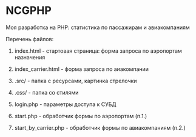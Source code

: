 # NCGPHP
Моя разработка на РНР: статистика по пассажирам и авиакомпаниям

Перечень файлов:

1. index.html - стартовая страница: форма запроса по аэропортам назначения

2. index_carrier.html - форма запроса по аиакомпании

3. .src/ - папка с ресурсами, картинка стрелочки

4. .css/ - папка со стилями

5. login.php - параметры доступа к СУБД

6. start.php - обработчик формы по аэропортам (п.1.)

7. start_by_carrier.php - обработчик формы по авиакомпаниям (п.2.)


